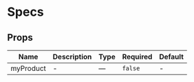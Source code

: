 # Specs

## Props

<!-- @vuese:Specs:props:start -->
|Name|Description|Type|Required|Default|
|---|---|---|---|---|
|myProduct|-|—|`false`|-|

<!-- @vuese:Specs:props:end -->


